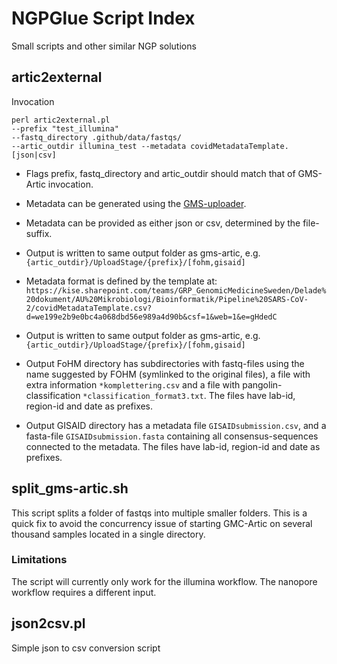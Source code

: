 # NGPGlue Script Index
Small scripts and other similar NGP solutions

## artic2external

Invocation
```
perl artic2external.pl 
--prefix "test_illumina"
--fastq_directory .github/data/fastqs/
--artic_outdir illumina_test --metadata covidMetadataTemplate.[json|csv]
```

* Flags prefix, fastq_directory and artic_outdir should match that of GMS-Artic invocation.

* Metadata can be generated using the [GMS-uploader](https://github.com/genomic-medicine-sweden/GMS-uploader). 

* Metadata can be provided as either json or csv, determined by the file-suffix.

* Output is written to same output folder as gms-artic, e.g. `{artic_outdir}/UploadStage/{prefix}/[fohm,gisaid]`

* Metadata format is defined by the template at: ` https://kise.sharepoint.com/teams/GRP_GenomicMedicineSweden/Delade%20dokument/AU%20Mikrobiologi/Bioinformatik/Pipeline%20SARS-CoV-2/covidMetadataTemplate.csv?d=we199e2b9e0bc4a068dbd56e989a4d90b&csf=1&web=1&e=gHdedC `

* Output is written to same output folder as gms-artic, e.g. `{artic_outdir}/UploadStage/{prefix}/[fohm,gisaid]`

* Output FoHM directory has subdirectories with fastq-files using the name suggested by FOHM (symlinked to the original files), a file with extra information `*komplettering.csv` and a file with pangolin-classification `*classification_format3.txt`. The files have lab-id, region-id and date as prefixes.

* Output GISAID directory has a metadata file `GISAIDsubmission.csv`, and a fasta-file `GISAIDsubmission.fasta` containing all consensus-sequences connected to the metadata.  The files have lab-id, region-id and date as prefixes.

## split_gms-artic.sh
This script splits a folder of fastqs into multiple smaller folders. 
This is a quick fix to avoid the concurrency issue of starting GMC-Artic on several thousand samples located in a single directory.

### Limitations
The script will currently only work for the illumina workflow. The nanopore workflow requires a different input.

## json2csv.pl
Simple json to csv conversion script

